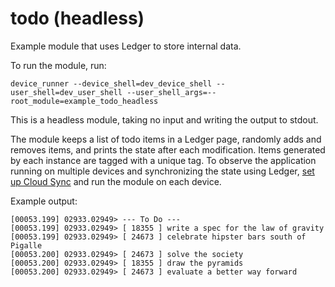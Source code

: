 # todo (headless)

Example module that uses Ledger to store internal data.

To run the module, run:

```
device_runner --device_shell=dev_device_shell --user_shell=dev_user_shell --user_shell_args=--root_module=example_todo_headless
```

This is a headless module, taking no input and writing the output to stdout.

The module keeps a list of todo items in a Ledger page, randomly adds and
removes items, and prints the state after each modification.  Items generated by
each instance are tagged with a unique tag. To observe the application running
on multiple devices and synchronizing the state using Ledger, [set up Cloud
Sync](https://fuchsia.googlesource.com/ledger/+/HEAD/docs/user_guide.md#Setup)
and run the module on each device.

Example output:

```
[00053.199] 02933.02949> --- To Do ---
[00053.199] 02933.02949> [ 18355 ] write a spec for the law of gravity
[00053.199] 02933.02949> [ 24673 ] celebrate hipster bars south of Pigalle
[00053.200] 02933.02949> [ 24673 ] solve the society
[00053.200] 02933.02949> [ 18355 ] draw the pyramids
[00053.200] 02933.02949> [ 24673 ] evaluate a better way forward
```
